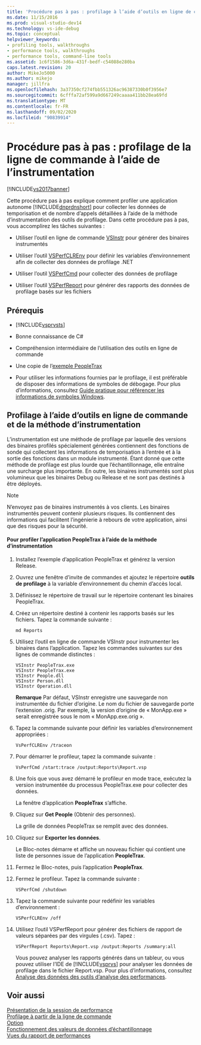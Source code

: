 ```yaml
---
title: 'Procédure pas à pas : profilage à l’aide d’outils en ligne de commande et de l’instrumentation | Microsoft Docs'
ms.date: 11/15/2016
ms.prod: visual-studio-dev14
ms.technology: vs-ide-debug
ms.topic: conceptual
helpviewer_keywords:
- profiling tools, walkthroughs
- performance tools, walkthroughs
- performance tools, command-line tools
ms.assetid: 1c6f1586-3d6a-431f-bedf-c54088e280ba
caps.latest.revision: 20
author: MikeJo5000
ms.author: mikejo
manager: jillfra
ms.openlocfilehash: 3a37350cf274fbb551326ac96387330b0f3956e7
ms.sourcegitcommit: 6cfffa72af599a9d667249caaaa411bb28ea69fd
ms.translationtype: MT
ms.contentlocale: fr-FR
ms.lasthandoff: 09/02/2020
ms.locfileid: "90839914"
---
```

# <a name="walkthrough-command-line-profiling-using-instrumentation"></a>Procédure pas à pas : profilage de la ligne de commande à l’aide de l’instrumentation
[!INCLUDE[vs2017banner](../includes/vs2017banner.md)]

Cette procédure pas à pas explique comment profiler une application autonome [!INCLUDE[dnprdnshort](../includes/dnprdnshort-md.md)] pour collecter les données de temporisation et de nombre d’appels détaillées à l’aide de la méthode d’instrumentation des outils de profilage. Dans cette procédure pas à pas, vous accomplirez les tâches suivantes :  
  
- Utiliser l’outil en ligne de commande [VSInstr](../profiling/vsinstr.md) pour générer des binaires instrumentés  
  
- Utiliser l’outil [VSPerfCLREnv](../profiling/vsperfclrenv.md) pour définir les variables d’environnement afin de collecter des données de profilage .NET  
  
- Utiliser l’outil [VSPerfCmd](../profiling/vsperfcmd.md) pour collecter des données de profilage  
  
- Utiliser l’outil [VSPerfReport](../profiling/vsperfreport.md) pour générer des rapports des données de profilage basés sur les fichiers  
  
## <a name="prerequisites"></a>Prérequis  
  
- [!INCLUDE[vsprvsts](../includes/vsprvsts-md.md)]  
  
- Bonne connaissance de C#  
  
- Compréhension intermédiaire de l’utilisation des outils en ligne de commande  
  
- Une copie de l’[exemple PeopleTrax](../profiling/peopletrax-sample-profiling-tools.md)  
  
- Pour utiliser les informations fournies par le profilage, il est préférable de disposer des informations de symboles de débogage. Pour plus d’informations, consultez [Guide pratique pour référencer les informations de symboles Windows](../profiling/how-to-reference-windows-symbol-information.md).  
  
## <a name="command-line-profiling-using-the-instrumentation-method"></a>Profilage à l’aide d’outils en ligne de commande et de la méthode d’instrumentation  
 L’instrumentation est une méthode de profilage par laquelle des versions des binaires profilés spécialement générées contiennent des fonctions de sonde qui collectent les informations de temporisation à l’entrée et à la sortie des fonctions dans un module instrumenté. Étant donné que cette méthode de profilage est plus lourde que l’échantillonnage, elle entraîne une surcharge plus importante. En outre, les binaires instrumentés sont plus volumineux que les binaires Debug ou Release et ne sont pas destinés à être déployés.  
  
> [!NOTE]
> N’envoyez pas de binaires instrumentés à vos clients. Les binaires instrumentés peuvent contenir plusieurs risques. Ils contiennent des informations qui facilitent l’ingénierie à rebours de votre application, ainsi que des risques pour la sécurité.  
  
#### <a name="to-profile-the-peopletrax-application-by-using-the-instrumentation-method"></a>Pour profiler l’application PeopleTrax à l’aide de la méthode d’instrumentation  
  
1. Installez l’exemple d’application PeopleTrax et générez la version Release.  
  
2. Ouvrez une fenêtre d’invite de commandes et ajoutez le répertoire **outils de profilage** à la variable d’environnement du chemin d’accès local.  
  
3. Définissez le répertoire de travail sur le répertoire contenant les binaires PeopleTrax.  
  
4. Créez un répertoire destiné à contenir les rapports basés sur les fichiers. Tapez la commande suivante :  
  
    ```  
    md Reports  
    ```  
  
5. Utilisez l’outil en ligne de commande VSInstr pour instrumenter les binaires dans l’application. Tapez les commandes suivantes sur des lignes de commande distinctes :  
  
    ```  
    VSInstr PeopleTrax.exe  
    VSInstr PeopleTrax.exe  
    VSInstr People.dll  
    VSInstr Person.dll  
    VSInstr Operation.dll  
    ```  
  
     **Remarque** Par défaut, VSInstr enregistre une sauvegarde non instrumentée du fichier d’origine. Le nom du fichier de sauvegarde porte l’extension .orig. Par exemple, la version d’origine de « MonApp.exe » serait enregistrée sous le nom « MonApp.exe.orig ».  
  
6. Tapez la commande suivante pour définir les variables d’environnement appropriées :  
  
    ```  
    VsPerfCLREnv /traceon  
    ```  
  
7. Pour démarrer le profileur, tapez la commande suivante :  
  
    ```  
    VsPerfCmd /start:trace /output:Reports\Report.vsp  
    ```  
  
8. Une fois que vous avez démarré le profileur en mode trace, exécutez la version instrumentée du processus PeopleTrax.exe pour collecter des données.  
  
     La fenêtre d’application **PeopleTrax** s’affiche.  
  
9. Cliquez sur **Get People** (Obtenir des personnes).  
  
     La grille de données PeopleTrax se remplit avec des données.  
  
10. Cliquez sur **Exporter les données**.  
  
     Le Bloc-notes démarre et affiche un nouveau fichier qui contient une liste de personnes issue de l’application **PeopleTrax**.  
  
11. Fermez le Bloc-notes, puis l’application **PeopleTrax**.  
  
12. Fermez le profileur. Tapez la commande suivante :  
  
    ```  
    VSPerfCmd /shutdown  
    ```  
  
13. Tapez la commande suivante pour redéfinir les variables d’environnement :  
  
    ```  
    VSPerfCLREnv /off  
    ```  
  
14. Utilisez l’outil VSPerfReport pour générer des fichiers de rapport de valeurs séparées par des virgules (.csv). Tapez :  
  
    ```  
    VSPerfReport Reports\Report.vsp /output:Reports /summary:all  
    ```  
  
     Vous pouvez analyser les rapports générés dans un tableur, ou vous pouvez utiliser l’IDE de [!INCLUDE[vsprvs](../includes/vsprvs-md.md)] pour analyser les données de profilage dans le fichier Report.vsp. Pour plus d’informations, consultez [Analyse des données des outils d’analyse des performances](../profiling/analyzing-performance-tools-data.md).  
  
## <a name="see-also"></a>Voir aussi  
 [Présentation de la session de performance](../profiling/performance-session-overview.md)   
 [Profilage à partir de la ligne de commande](../profiling/using-the-profiling-tools-from-the-command-line.md)   
 [Option](../profiling/vsperfcmd.md)   
 [Fonctionnement des valeurs de données d’échantillonnage](../profiling/understanding-sampling-data-values.md)   
 [Vues du rapport de performances](../profiling/performance-report-views.md)
